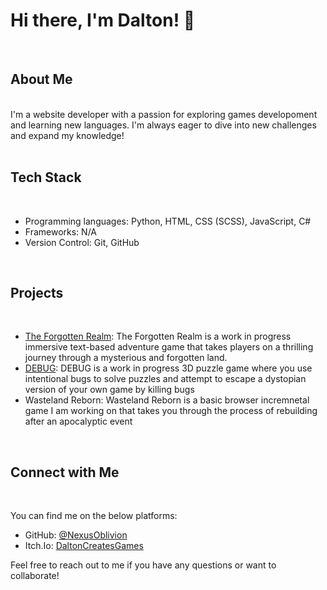 # Hi there, I'm Dalton! 👋
<br>

## About Me
<br>
I'm a website developer with a passion for exploring games developoment and learning new languages. I'm always eager to dive into new challenges and expand my knowledge!
<br>

<br> 

## Tech Stack

<br>

- Programming languages: Python, HTML, CSS (SCSS), JavaScript, C#
- Frameworks: N/A
- Version Control: Git, GitHub

<br>

## Projects

<br>

- [The Forgotten Realm](https://github.com/NexusOblivion/The-Forgotten-Realm): The Forgotten Realm is a work in progress immersive text-based adventure game that takes players on a thrilling journey through a mysterious and forgotten land.
- [DEBUG](link-to-repo): DEBUG is a work in progress 3D puzzle game where you use intentional bugs to solve puzzles and attempt to escape a dystopian version of your own game by killing bugs
- Wasteland Reborn: Wasteland Reborn is a basic browser incremnetal game I am working on that takes you through the process of rebuilding after an apocalyptic event

<br>

## Connect with Me

<br>

You can find me on the below platforms:

- GitHub: [@NexusOblivion](https://github.com/NexusOblivion)
- Itch.Io: [DaltonCreatesGames](https://daltoncreatesgames.itch.io/)

Feel free to reach out to me if you have any questions or want to collaborate!



